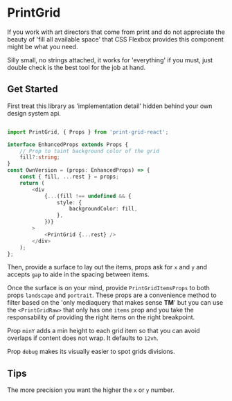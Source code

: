 # PrintGrid

If you work with art directors that come from print and do not appreciate the beauty of 'fill all available space' that CSS Flexbox provides this component might be what you need. 

Silly small, no strings attached, it works for 'everything' if you must, just double check is the best tool for the job at hand. 

## Get Started

First treat this library as 'implementation detail' hidden behind your own design system api. 

```typescript

import PrintGrid, { Props } from 'print-grid-react';

interface EnhancedProps extends Props {
    // Prop to taint background color of the grid
    fill?:string;
}
const OwnVersion = (props: EnhancedProps) => {
    const { fill, ...rest } = props;
    return (
        <div
            {...(fill !== undefined && {
                style: {
                    backgroundColor: fill,
                },
            })}
        >
            <PrintGrid {...rest} />
        </div>
    );
};

```

Then, provide a surface to lay out the items, props ask for `x` and `y` and accepts `gap` to aide in the spacing between items. 

Once the surface is on your mind, provide `PrintGridItemsProps` to both props `landscape` and `portrait`. These props are a convenience method to filter based on the 'only mediaquery that makes sense **TM**' but you can use the `<PrintGridRaw>` that only has one `items` prop and you take the responsability of providing the right items on the right breakpoint. 

Prop `minY` adds a min height to each grid item so that you can avoid overlaps if content does not wrap. It defaults to `12vh`. 

Prop `debug` makes its visually easier to spot grids divisions. 

## Tips

The more precision you want the higher the `x` or `y` number. 

